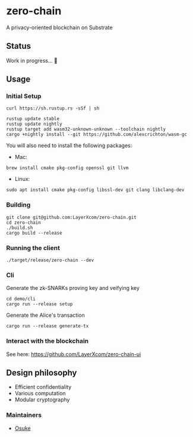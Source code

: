 # zero-chain
A privacy-oriented blockchain on Substrate

## Status
Work in progress... :muscle:

## Usage
### Initial Setup
```
curl https://sh.rustup.rs -sSf | sh

rustup update stable
rustup update nightly
rustup target add wasm32-unknown-unknown --toolchain nightly
cargo +nightly install --git https://github.com/alexcrichton/wasm-gc

```
You will also need to install the following packages:
- Mac:
```
brew install cmake pkg-config openssl git llvm
```
- Linux:
```
sudo apt install cmake pkg-config libssl-dev git clang libclang-dev
```

### Building
```
git clone git@github.com:LayerXcom/zero-chain.git
cd zero-chain
./build.sh
cargo build --release
```

### Running the client
```
./target/release/zero-chain --dev
```

### Cli
Generate the zk-SNARKs proving key and veifying key
```
cd demo/cli
cargo run --release setup
```

Generate the Alice's transaction
```
cargo run --release generate-tx
```

### Interact with the blockchain
See here: 
https://github.com/LayerXcom/zero-chain-ui

## Design philosophy
- Efficient confidentiality
- Various computation
- Modular cryptography


### Maintainers
- [Osuke](https://twitter.com/zoom_zoomzo)
